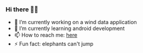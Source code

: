 ### Hi there 👋🏽


- 🔭 I’m currently working on a wind data application
- 🌱 I’m currently learning android development
- 📫 How to reach me: [here](https://www.linkedin.com/in/hamadul/)
- ⚡ Fun fact: elephants can't jump

